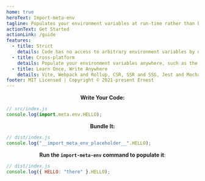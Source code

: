 ```yaml
---
home: true
heroText: Import-meta-env
tagline: Populates your environment variables at run-time rather than build-time.
actionText: Get Started
actionLink: /guide
features:
  - title: Strict
    details: Code has no access to arbitrary environment variables by default.
  - title: Cross-platform
    details: Populate your environment variables anywhere, such as the Alpine Linux nginx image. Powered by pkg.
  - title: Learn Once, Write Anywhere
    details: Vite, Webpack and Rollup, CSR, SSR and SSG, Jest and Mocha, etc. are all supported.
footer: MIT Licensed | Copyright © 2021-present Ernest
---
```


<p style="text-align: center;"><b>Write Your Code:</b></p>

```js
// src/index.js
console.log(import.meta.env.HELLO);
```

<p style="text-align: center;"><b>Bundle It:</b></p>

```js
// dist/index.js
console.log("__import_meta_env_placeholder__".HELLO);
```

<p style="text-align: center;"><b>Run the <code>import-meta-env</code> command to populate it</b>:</p>

```js
// dist/index.js
console.log({ HELLO: "there" }.HELLO);
```
